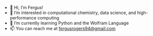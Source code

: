 - 👋 Hi, I’m Fergus!
- 👀 I’m interested in computational chemistry, data science, and high-performance computing
- 🌱 I’m currently learning Python and the Wolfram Language
- 📫 You can reach me at fergusrogers94@gmail.com
